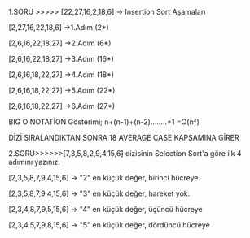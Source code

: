 1.SORU >>>>> [22,27,16,2,18,6] -> Insertion Sort Aşamaları

[2,27,16,22,18,6] ->1.Adım (2*)

[2,6,16,22,18,27] ->2.Adım (6*)

[2,6,16,22,18,27] ->3.Adım (16*)

[2,6,16,18,22,27] ->4.Adım (18*)

[2,6,16,18,22,27] ->5.Adım (22*)

[2,6,16,18,22,27] ->6.Adım (27*)

BIG O NOTATİON Gösterimi;
n+(n-1)+(n-2)........+1
=O(n²)

DİZİ SIRALANDIKTAN SONRA 18 AVERAGE CASE KAPSAMINA GİRER

2.SORU>>>>>>[7,3,5,8,2,9,4,15,6] dizisinin Selection Sort'a göre ilk 4 adımını yazınız.

[2,3,5,8,7,9,4,15,6] -> "2" en küçük değer, birinci hücreye.

[2,3,5,8,7,9,4,15,6] -> "3" en küçük değer, hareket yok.

[2,3,4,8,7,9,5,15,6] -> "4" en küçük değer, üçüncü hücreye

[2,3,4,5,7,9,8,15,6] -> "5" en küçük değer, dördüncü hücreye
